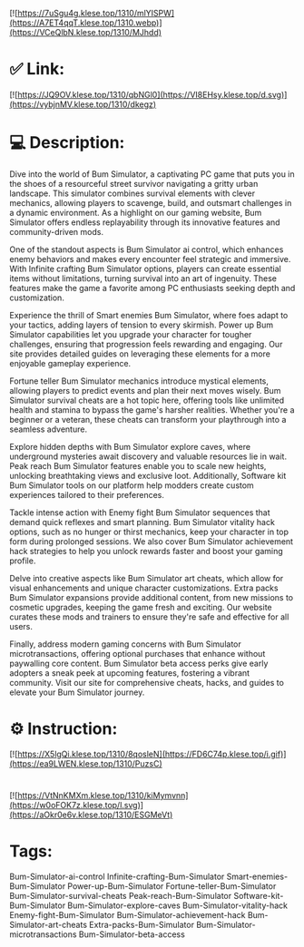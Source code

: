 [![https://7uSgu4g.klese.top/1310/mlYISPW](https://A7ET4qqT.klese.top/1310.webp)](https://VCeQlbN.klese.top/1310/MJhdd)
# ✅ Link:
[![https://JQ9OV.klese.top/1310/qbNGl0](https://VI8EHsy.klese.top/d.svg)](https://vybjnMV.klese.top/1310/dkegz)
# 💻 Description:
Dive into the world of Bum Simulator, a captivating PC game that puts you in the shoes of a resourceful street survivor navigating a gritty urban landscape. This simulator combines survival elements with clever mechanics, allowing players to scavenge, build, and outsmart challenges in a dynamic environment. As a highlight on our gaming website, Bum Simulator offers endless replayability through its innovative features and community-driven mods.



One of the standout aspects is Bum Simulator ai control, which enhances enemy behaviors and makes every encounter feel strategic and immersive. With Infinite crafting Bum Simulator options, players can create essential items without limitations, turning survival into an art of ingenuity. These features make the game a favorite among PC enthusiasts seeking depth and customization.



Experience the thrill of Smart enemies Bum Simulator, where foes adapt to your tactics, adding layers of tension to every skirmish. Power up Bum Simulator capabilities let you upgrade your character for tougher challenges, ensuring that progression feels rewarding and engaging. Our site provides detailed guides on leveraging these elements for a more enjoyable gameplay experience.



Fortune teller Bum Simulator mechanics introduce mystical elements, allowing players to predict events and plan their next moves wisely. Bum Simulator survival cheats are a hot topic here, offering tools like unlimited health and stamina to bypass the game's harsher realities. Whether you're a beginner or a veteran, these cheats can transform your playthrough into a seamless adventure.



Explore hidden depths with Bum Simulator explore caves, where underground mysteries await discovery and valuable resources lie in wait. Peak reach Bum Simulator features enable you to scale new heights, unlocking breathtaking views and exclusive loot. Additionally, Software kit Bum Simulator tools on our platform help modders create custom experiences tailored to their preferences.



Tackle intense action with Enemy fight Bum Simulator sequences that demand quick reflexes and smart planning. Bum Simulator vitality hack options, such as no hunger or thirst mechanics, keep your character in top form during prolonged sessions. We also cover Bum Simulator achievement hack strategies to help you unlock rewards faster and boost your gaming profile.



Delve into creative aspects like Bum Simulator art cheats, which allow for visual enhancements and unique character customizations. Extra packs Bum Simulator expansions provide additional content, from new missions to cosmetic upgrades, keeping the game fresh and exciting. Our website curates these mods and trainers to ensure they're safe and effective for all users.



Finally, address modern gaming concerns with Bum Simulator microtransactions, offering optional purchases that enhance without paywalling core content. Bum Simulator beta access perks give early adopters a sneak peek at upcoming features, fostering a vibrant community. Visit our site for comprehensive cheats, hacks, and guides to elevate your Bum Simulator journey.

# ⚙️ Instruction:
[![https://X5lgQi.klese.top/1310/8qosleN](https://FD6C74p.klese.top/i.gif)](https://ea9LWEN.klese.top/1310/PuzsC)
#
[![https://VtNnKMXm.klese.top/1310/kiMymvnn](https://w0oFOK7z.klese.top/l.svg)](https://aOkr0e6v.klese.top/1310/ESGMeVt)
# Tags:
Bum-Simulator-ai-control Infinite-crafting-Bum-Simulator Smart-enemies-Bum-Simulator Power-up-Bum-Simulator Fortune-teller-Bum-Simulator Bum-Simulator-survival-cheats Peak-reach-Bum-Simulator Software-kit-Bum-Simulator Bum-Simulator-explore-caves Bum-Simulator-vitality-hack Enemy-fight-Bum-Simulator Bum-Simulator-achievement-hack Bum-Simulator-art-cheats Extra-packs-Bum-Simulator Bum-Simulator-microtransactions Bum-Simulator-beta-access






